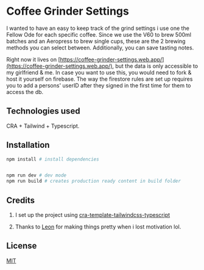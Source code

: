 # Coffee Grinder Settings

I wanted to have an easy to keep track of the grind settings i use one the Fellow Ode for each specific coffee. Since we use the V60 to brew 500ml batches and an Aeropress to brew single cups, these are the 2 brewing methods you can select between. Additionally, you can save tasting notes.

Right now it lives on [https://coffee-grinder-settings.web.app/](https://coffee-grinder-settings.web.app/), but the data is only accessible to my girlfriend & me. In case you want to use this, you would need to fork & host it yourself on firebase. The way the firestore rules are set up requires you to add a persons' userID after they signed in the first time for them to access the db.

## Technologies used

CRA + Tailwind + Typescript.

## Installation

```bash
npm install # install dependencies


npm run dev # dev mode
npm run build # creates production ready content in build folder
```

## Credits

1. I set up the project using [cra-template-tailwindcss-typescript](https://github.com/dance2die/cra-template-tailwindcss-typescript)

2. Thanks to [Leon](https://github.com/leonbechhaus) for making things pretty when i lost motivation lol.

## License

[MIT](https://choosealicense.com/licenses/mit/)
